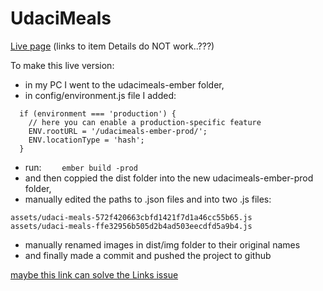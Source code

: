 # UdaciMeals
[Live page](https://gfa61-ga.github.io/udacimeals-ember-prod/#/menu/) (links to item Details do NOT work..???)

To make this live version:

- in my PC I went to the udacimeals-ember folder,
- in config/environment.js file I added:

```
  if (environment === 'production') {
    // here you can enable a production-specific feature
    ENV.rootURL = '/udacimeals-ember-prod/';
    ENV.locationType = 'hash';
  }
  ```

- run:
```    ember build -prod```
- and then coppied the dist folder into the new udacimeals-ember-prod folder,
- manually edited the paths to .json files and into two .js files:
```
assets/udaci-meals-572f420663cbfd1421f7d1a46cc55b65.js
assets/udaci-meals-ffe32956b505d2b4ad503eecdfd5a9b4.js
```
- manually renamed images in dist/img folder to their original names
- and finally made a commit and pushed the project to github


[maybe this link can solve the Links issue](https://stackoverflow.com/questions/24404080/how-do-i-deploy-ember-js-app-developed-with-ember-cli-on-github-pages)